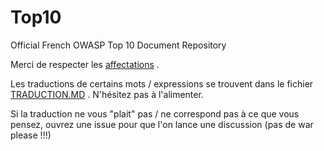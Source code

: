 # Top10

Official French OWASP Top 10 Document Repository

Merci de respecter les [affectations](https://github.com/SPoint42/Top10/blob/FR-2017-translation/affectation-traduction.md)  .

Les traductions de certains mots / expressions se trouvent dans le fichier [TRADUCTION.MD](TRADUCTION.md) . N'hésitez pas à l'alimenter. 

Si la traduction ne vous "plait" pas / ne correspond pas à ce que vous pensez, ouvrez une issue pour que l'on lance une discussion (pas de war please !!!) 
